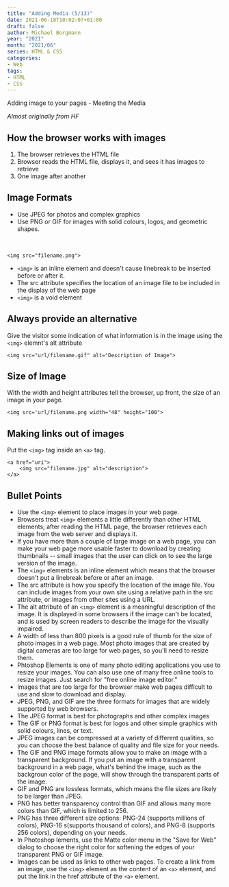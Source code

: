 ```yaml
---
title: "Adding Media (5/13)"
date: 2021-06-18T10:02:07+01:00
draft: false
author: Michael Borgmann
year: "2021"
month: "2021/06"
series: HTML & CSS
categories:
- Web
tags:
- HTML
- CSS
---
```


Adding image to your pages - Meeting the Media

<!--more-->

*Almost originally from HF*

## How the browser works with images

1. The browser retrieves the HTML file
2. Browser reads the HTML file, displays it, and sees it has images to retrieve
3. One image after another

## Image Formats

* Use JPEG for photos and complex graphics
* Use PNG or GIF for images with solid colours, logos, and geometric shapes.

## <img>

``<img src="filename.png">``

* ``<img>`` is an inline element and doesn't cause linebreak to be inserted before or after it.
* The src attribute specifies the location of an image file to be included in the display of the web page
* ``<img>`` is a void element

## Always provide an alternative

Give the visitor some indication of what information is in the image using the ``<img>`` elemnt's alt attribute

```
<img src="url/filename.gif" alt="Description of Image">
```

## Size of Image

With the width and height attributes tell the browser, up front, the size of an image in your page.

```
<img src='url/filename.png width="48" height="100">
```


## Making links out of images

Put the ``<img>`` tag inside an ``<a>`` tag.

```
<a href="uri">
	<img src="filename.jpg" alt="description">
</a>
```

## Bullet Points

* Use the ``<img>`` element to place images in your web page.
* Browsers treat ``<img>`` elements a little differently than other HTML elements; after reading the HTML page, the browser retrieves each image from the web server and displays it.
* If you have more than a couple of large image on a web page, you can make your web page more usable faster to download by creating thumbnails -- small images that the user can click on to see the large version of the image.
* The ``<img>`` elements is an inline element which means that the browser doesn't put a linebreak before or after an image.
* The src attribute is how you specify the location of the image file. You can include images from your own site using a relative path in the src attribute, or images from other sites using a URL.
* The alt attribute of an ``<img>`` element is a meaningful description of the image. It is displayed in some browsers if the image can't be located, and is used by screen readers to describe the image for the visually impaired.
* A width of less than 800 pixels is a good rule of thumb for the size of photo images in a web page. Most photo images that are created by digital cameras are too large for web pages, so you'll need to resize them.
* Phtoshop Elements is one of many photo editing applications you use to resize your images. You can also use one of many free online tools to resize images. Just search for "free online image editor."
* Images that are too large for the browser make web pages difficult to use and slow to download and display.
* JPEG, PNG, and GIF are the three formats for images that are widely supported by web browsers.
* The JPEG format is best for photographs and other complex images
* The GIF or PNG format is best for logos and other simple graphics with solid colours, lines, or text.
* JPEG images can be compressed at a variety of different qualities, so you can choose the best balance of quality and file size for your needs.
* The GIF and PNG image formats allow you to make an image with a transparent background. If you put an image with a transparent background in a web page, what's behind the image, such as the backgroun color of the page, will show through the transparent parts of the image.
* GIF and PNG are lossless formats, which means the file sizes are likely to be larger than JPEG.
* PNG has better transparency control than GIF and allows many more colors than GIF, which is limited to 256.
* PNG has three different size options: PNG-24 (supports millions of colors), PNG-16 s(supports thousand of colors), and PNG-8 (supports 256 colors), depending on your needs.
* In Photoshop lements, use the Matte color menu in the "Save for Web" dialog to choose the right color for softening the edges of your transparent PNG or GIF image.
* Images can be used as links to other web pages. To create a link from an image, use the ``<img>`` element as the content of an ``<a>`` element, and put the link in the href attribute of the ``<a>`` element.
